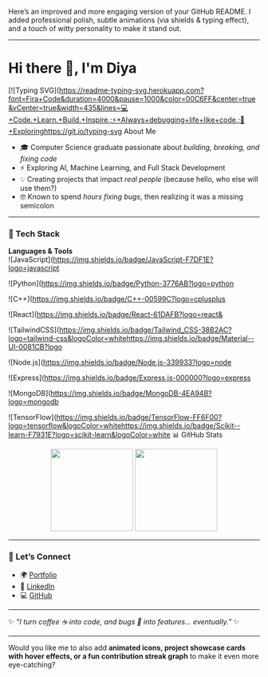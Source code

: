 Here’s an improved and more engaging version of your GitHub README. I added professional polish, subtle animations (via shields & typing effect), and a touch of witty personality to make it stand out.  

---  

# Hi there 👋, I'm Diya  

[![Typing SVG](https://readme-typing-svg.herokuapp.com?font=Fira+Code&duration=4000&pause=1000&color=00C6FF&center=true&vCenter=true&width=435&lines=💻+Code.+Learn.+Build.+Inspire.;⚡+Always+debugging+life+like+code.;🌱+Exploringhttps://git.io/typing-svg About Me  
- 🎓 Computer Science graduate passionate about *building, breaking, and fixing code*  
- ⚡ Exploring AI, Machine Learning, and Full Stack Development  
- 💡 Creating projects that impact *real people* (because hello, who else will use them?)  
- 🤓 Known to spend *hours fixing bugs*, then realizing it was a missing semicolon  

***

### 🚀 Tech Stack  
**Languages & Tools**  
![JavaScript](https://img.shields.io/badge/JavaScript-F7DF1E?logo=javascript  
  
![Python](https://img.shields.io/badge/Python-3776AB?logo=python  
  
  
![C++](https://img.shields.io/badge/C++-00599C?logo=cplusplus  
  
  
  
![React](https://img.shields.io/badge/React-61DAFB?logo=react&  
  
  
  
  
![TailwindCSS](https://img.shields.io/badge/Tailwind_CSS-38B2AC?logo=tailwind-css&logoColor=whitehttps://img.shields.io/badge/Material--UI-0081CB?logo  
  
  
  
  
  
  
![Node.js](https://img.shields.io/badge/Node.js-339933?logo=node  
  
  
  
  
  
  
  
![Express](https://img.shields.io/badge/Express.js-000000?logo=express  
  
  
  
  
  
  
  
  
![MongoDB](https://img.shields.io/badge/MongoDB-4EA94B?logo=mongodb  
  
  
  
  
  
  
  
  
  
![TensorFlow](https://img.shields.io/badge/TensorFlow-FF6F00?logo=tensorflow&logoColor=whitehttps://img.shields.io/badge/Scikit--learn-F7931E?logo=scikit-learn&logoColor=white 📊 GitHub Stats  
<p align="center">
<img src="https://github-readme-stats.vercel.app/api?username=dya8&show_icons=true&theme=tokyonight&hide_border=true" height="165"/>  
<img src="https://github-readme-stats.vercel.app/api/top-langs/?username=dya8&layout=compact&theme=tokyonight&hide_border=true" height="165"/>  
</p>  

***

### 🌟 Let’s Connect  
- 🌍 [Portfolio](https://your-portfolio-link.com)  
- 💼 [LinkedIn](https://linkedin.com/in/your-link)  
- 💻 [GitHub](https://github.com/dya8)  

***

✨ *“I turn coffee ☕ into code, and bugs 🐞 into features… eventually.”* ✨  

---  

Would you like me to also add **animated icons, project showcase cards with hover effects, or a fun contribution streak graph** to make it even more eye-catching?
